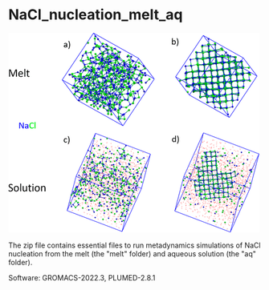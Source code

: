 # NaCl_nucleation_melt_aq


![NaCl_melt_aq](nacl_melt_aq.gif)


The zip file contains essential files to run metadynamics simulations of NaCl nucleation from the melt (the "melt" folder) and aqueous solution (the "aq" folder).

Software: GROMACS-2022.3, PLUMED-2.8.1
